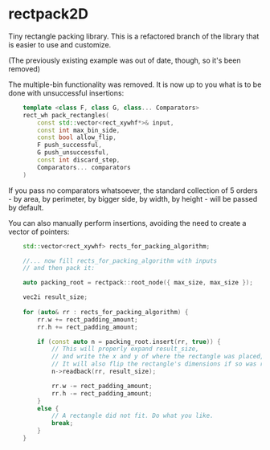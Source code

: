 # rectpack2D

Tiny rectangle packing library.
This is a refactored branch of the library that is easier to use and customize.

(The previously existing example was out of date, though, so it's been removed)

The multiple-bin functionality was removed. It is now up to you what is to be done with unsuccessful insertions:

```cpp
	template <class F, class G, class... Comparators>
	rect_wh pack_rectangles(
		const std::vector<rect_xywhf*>& input, 
		const int max_bin_side, 
		const bool allow_flip, 
		F push_successful,
		G push_unsuccessful,
		const int discard_step,
		Comparators... comparators
	)
````

If you pass no comparators whatsoever, the standard collection of 5 orders - by area, by perimeter, by bigger side, by width, by height - will be passed by default.

You can also manually perform insertions, avoiding the need to create a vector of pointers:

```cpp
	std::vector<rect_xywhf> rects_for_packing_algorithm;

	//... now fill rects_for_packing_algorithm with inputs
	// and then pack it:

	auto packing_root = rectpack::root_node({ max_size, max_size });

	vec2i result_size;
	
	for (auto& rr : rects_for_packing_algorithm) {
		rr.w += rect_padding_amount;
		rr.h += rect_padding_amount;

		if (const auto n = packing_root.insert(rr, true)) {
			// This will properly expand result_size, 
			// and write the x and y of where the rectangle was placed, to rr.
			// It will also flip the rectangle's dimensions if so was required by the insertion.
			n->readback(rr, result_size);

			rr.w -= rect_padding_amount;
			rr.h -= rect_padding_amount;
		}
		else {
			// A rectangle did not fit. Do what you like.
			break;
		}
	}
````

